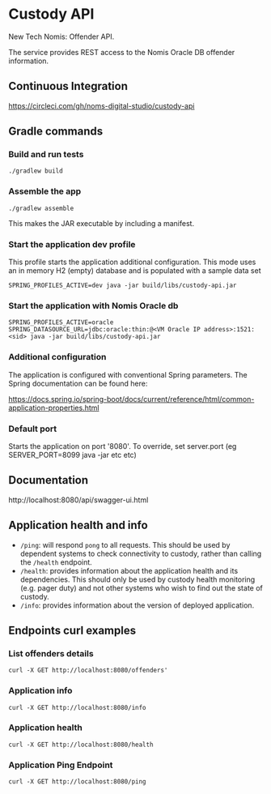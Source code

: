 # Custody API
New Tech Nomis: Offender API.

The service provides REST access to the Nomis Oracle DB offender information.

## Continuous Integration
https://circleci.com/gh/noms-digital-studio/custody-api

## Gradle commands

### Build and run tests
```
./gradlew build
```

### Assemble the app
```
./gradlew assemble
```

This makes the JAR executable by including a manifest. 

### Start the application dev profile
This profile starts the application additional configuration. This mode uses an in memory H2 (empty) database and is
populated with a sample data set

```
SPRING_PROFILES_ACTIVE=dev java -jar build/libs/custody-api.jar
```

### Start the application with Nomis Oracle db
```
SPRING_PROFILES_ACTIVE=oracle SPRING_DATASOURCE_URL=jdbc:oracle:thin:@<VM Oracle IP address>:1521:<sid> java -jar build/libs/custody-api.jar
```

### Additional configuration
The application is configured with conventional Spring parameters.
The Spring documentation can be found here:

https://docs.spring.io/spring-boot/docs/current/reference/html/common-application-properties.html

### Default port
Starts the application on port '8080'.
To override, set server.port (eg SERVER_PORT=8099 java -jar etc etc)

## Documentation
http://localhost:8080/api/swagger-ui.html

## Application health and info

- `/ping`: will respond `pong` to all requests.  This should be used by dependent systems to check connectivity to custody,
rather than calling the `/health` endpoint.
- `/health`: provides information about the application health and its dependencies.  This should only be used
by custody health monitoring (e.g. pager duty) and not other systems who wish to find out the state of custody.
- `/info`: provides information about the version of deployed application.

## Endpoints curl examples

### List offenders details
```
curl -X GET http://localhost:8080/offenders'
```

### Application info
```
curl -X GET http://localhost:8080/info
```

### Application health
```
curl -X GET http://localhost:8080/health
```

### Application Ping Endpoint
```
curl -X GET http://localhost:8080/ping
```




